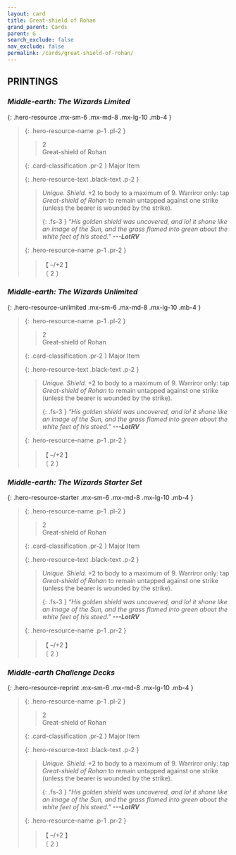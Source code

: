 ```yaml
---
layout: card
title: Great-shield of Rohan
grand_parent: Cards
parent: G
search_exclude: false
nav_exclude: false
permalink: /cards/great-shield-of-rohan/
---
```


## PRINTINGS


### _Middle-earth: The Wizards Limited_

{: .hero-resource .mx-sm-6 .mx-md-8 .mx-lg-10 .mb-4 }
> {: .hero-resource-name .p-1 .pl-2 }
> > <div class="card-mp">2</div>
> > <div class="card-name">Great-shield of Rohan</div>
>
> {: .card-classification .pr-2 }
> Major Item
>
> {: .hero-resource-text .black-text .p-2 }
> > _Unique._ _Shield._ +2 to body to a maximum of 9. Warriror only: tap _Great-shield of Rohan_ to remain untapped against one strike (unless the bearer is wounded by the strike). 
> > 
> > {: .fs-3 } 
> > _“His golden shield was uncovered, and lo! it shone like an image of the Sun, and the grass flamed into green about the white feet of his steed."_ ***---&#65279;LotRV*** 
> 
> {: .hero-resource-name .p-1 .pr-2 }
> > <div class="card-shield">【 &ndash;/+2 】</div>
> > <div class="card-corruption">〔 2 〕</div>

### _Middle-earth: The Wizards Unlimited_

{: .hero-resource-unlimited .mx-sm-6 .mx-md-8 .mx-lg-10 .mb-4 }
> {: .hero-resource-name .p-1 .pl-2 }
> > <div class="card-mp">2</div>
> > <div class="card-name">Great-shield of Rohan</div>
>
> {: .card-classification .pr-2 }
> Major Item
>
> {: .hero-resource-text .black-text .p-2 }
> > _Unique._ _Shield._ +2 to body to a maximum of 9. Warriror only: tap _Great-shield of Rohan_ to remain untapped against one strike (unless the bearer is wounded by the strike). 
> > 
> > {: .fs-3 } 
> > _“His golden shield was uncovered, and lo! it shone like an image of the Sun, and the grass flamed into green about the white feet of his steed."_ ***---&#65279;LotRV*** 
> 
> {: .hero-resource-name .p-1 .pr-2 }
> > <div class="card-shield">【 &ndash;/+2 】</div>
> > <div class="card-corruption">〔 2 〕</div>

### _Middle-earth: The Wizards Starter Set_

{: .hero-resource-starter .mx-sm-6 .mx-md-8 .mx-lg-10 .mb-4 }
> {: .hero-resource-name .p-1 .pl-2 }
> > <div class="card-mp">2</div>
> > <div class="card-name">Great-shield of Rohan</div>
>
> {: .card-classification .pr-2 }
> Major Item
>
> {: .hero-resource-text .black-text .p-2 }
> > _Unique._ _Shield._ +2 to body to a maximum of 9. Warriror only: tap _Great-shield of Rohan_ to remain untapped against one strike (unless the bearer is wounded by the strike). 
> > 
> > {: .fs-3 } 
> > _“His golden shield was uncovered, and lo! it shone like an image of the Sun, and the grass flamed into green about the white feet of his steed."_ ***---&#65279;LotRV*** 
> 
> {: .hero-resource-name .p-1 .pr-2 }
> > <div class="card-shield">【 &ndash;/+2 】</div>
> > <div class="card-corruption">〔 2 〕</div>

### _Middle-earth Challenge Decks_

{: .hero-resource-reprint .mx-sm-6 .mx-md-8 .mx-lg-10 .mb-4 }
> {: .hero-resource-name .p-1 .pl-2 }
> > <div class="card-mp">2</div>
> > <div class="card-name">Great-shield of Rohan</div>
>
> {: .card-classification .pr-2 }
> Major Item
>
> {: .hero-resource-text .black-text .p-2 }
> > _Unique._ _Shield._ +2 to body to a maximum of 9. Warriror only: tap _Great-shield of Rohan_ to remain untapped against one strike (unless the bearer is wounded by the strike). 
> > 
> > {: .fs-3 } 
> > _“His golden shield was uncovered, and lo! it shone like an image of the Sun, and the grass flamed into green about the white feet of his steed."_ ***---&#65279;LotRV*** 
> 
> {: .hero-resource-name .p-1 .pr-2 }
> > <div class="card-shield">【 &ndash;/+2 】</div>
> > <div class="card-corruption">〔 2 〕</div>
